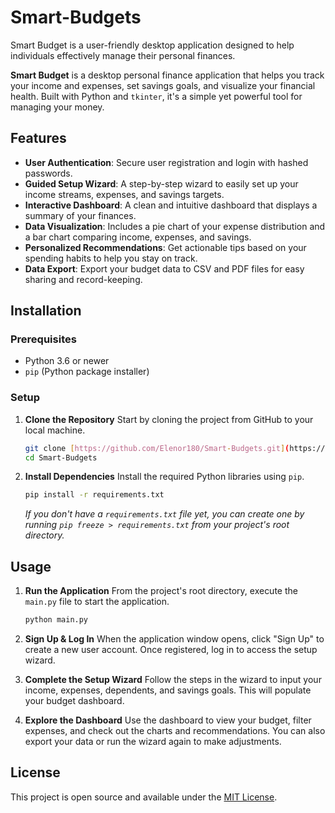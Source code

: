 # Smart-Budgets
Smart Budget is a user-friendly desktop application designed to help individuals effectively manage their personal finances.

**Smart Budget** is a desktop personal finance application that helps you track your income and expenses, set savings goals, and visualize your financial health. Built with Python and `tkinter`, it's a simple yet powerful tool for managing your money.

## Features

- **User Authentication**: Secure user registration and login with hashed passwords.
- **Guided Setup Wizard**: A step-by-step wizard to easily set up your income streams, expenses, and savings targets.
- **Interactive Dashboard**: A clean and intuitive dashboard that displays a summary of your finances.
- **Data Visualization**: Includes a pie chart of your expense distribution and a bar chart comparing income, expenses, and savings.
- **Personalized Recommendations**: Get actionable tips based on your spending habits to help you stay on track.
- **Data Export**: Export your budget data to CSV and PDF files for easy sharing and record-keeping.

## Installation

### Prerequisites

- Python 3.6 or newer
- `pip` (Python package installer)

### Setup

1.  **Clone the Repository**
    Start by cloning the project from GitHub to your local machine.

    ```sh
    git clone [https://github.com/Elenor180/Smart-Budgets.git](https://github.com/Elenor180/Smart-Budgets.git)
    cd Smart-Budgets
    ```

2.  **Install Dependencies**
    Install the required Python libraries using `pip`.

    ```sh
    pip install -r requirements.txt
    ```

    *If you don't have a `requirements.txt` file yet, you can create one by running `pip freeze > requirements.txt` from your project's root directory.*

## Usage

1.  **Run the Application**
    From the project's root directory, execute the `main.py` file to start the application.

    ```sh
    python main.py
    ```

2.  **Sign Up & Log In**
    When the application window opens, click "Sign Up" to create a new user account. Once registered, log in to access the setup wizard.

3.  **Complete the Setup Wizard**
    Follow the steps in the wizard to input your income, expenses, dependents, and savings goals. This will populate your budget dashboard.

4.  **Explore the Dashboard**
    Use the dashboard to view your budget, filter expenses, and check out the charts and recommendations. You can also export your data or run the wizard again to make adjustments.

## License

This project is open source and available under the [MIT License](https://opensource.org/licenses/MIT).
